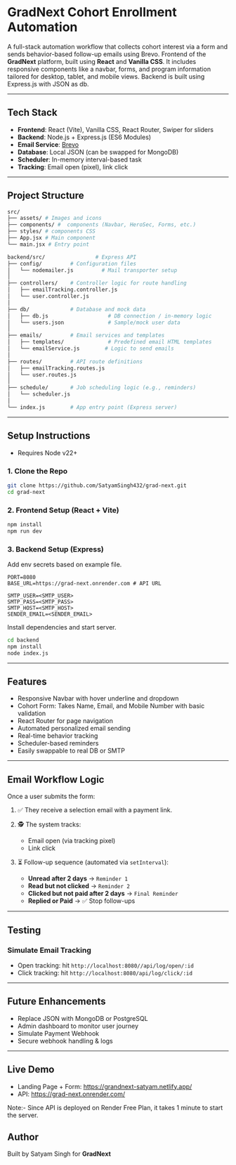 # GradNext Cohort Enrollment Automation

A full-stack automation workflow that collects cohort interest via a form and sends behavior-based follow-up emails using Brevo. Frontend of the **GradNext** platform, built using **React** and **Vanilla CSS**. It includes responsive components like a navbar, forms, and program information tailored for desktop, tablet, and mobile views. Backend is built using Express.js with JSON as db.

---

## Tech Stack

- **Frontend**: React (Vite), Vanilla CSS, React Router, Swiper for sliders
- **Backend**: Node.js + Express.js (ES6 Modules)
- **Email Service**: [Brevo](https://brevo.com)
- **Database**: Local JSON (can be swapped for MongoDB)
- **Scheduler**: In-memory interval-based task
- **Tracking**: Email open (pixel), link click

---

## Project Structure

```bash
src/
├── assets/ # Images and icons
├── components/ #  components (Navbar, HeroSec, Forms, etc.)
├── styles/ # components CSS
├── App.jsx # Main component
└── main.jsx # Entry point

backend/src/                # Express API
├── config/         # Configuration files
│   └── nodemailer.js         # Mail transporter setup
│
├── controllers/    # Controller logic for route handling
│   ├── emailTracking.controller.js
│   └── user.controller.js
│
├── db/             # Database and mock data
│   ├── db.js                   # DB connection / in-memory logic
│   └── users.json              # Sample/mock user data
│
├── emails/         # Email services and templates
│   ├── templates/              # Predefined email HTML templates
│   └── emailService.js        # Logic to send emails
│
├── routes/         # API route definitions
│   ├── emailTracking.routes.js
│   └── user.routes.js
│
├── schedule/       # Job scheduling logic (e.g., reminders)
│   └── scheduler.js
│
└── index.js        # App entry point (Express server)
```

---

## Setup Instructions

- Requires Node v22+

### 1. Clone the Repo

```bash
git clone https://github.com/SatyamSingh432/grad-next.git
cd grad-next
```

### 2. Frontend Setup (React + Vite)

```bash
npm install
npm run dev
```

### 3. Backend Setup (Express)

Add env secrets based on example file.

```env
PORT=8080
BASE_URL=https://grad-next.onrender.com # API URL

SMTP_USER=<SMTP_USER>
SMTP_PASS=<SMTP_PASS>
SMTP_HOST=<SMTP_HOST>
SENDER_EMAIL=<SENDER_EMAIL>
```

Install dependencies and start server.

```bash
cd backend
npm install
node index.js
```

---

## Features

- Responsive Navbar with hover underline and dropdown
- Cohort Form: Takes Name, Email, and Mobile Number with basic validation
- React Router for page navigation
- Automated personalized email sending
- Real-time behavior tracking
- Scheduler-based reminders
- Easily swappable to real DB or SMTP

---

## Email Workflow Logic

Once a user submits the form:

1. ✅ They receive a selection email with a payment link.
2. 🕵️ The system tracks:

   - Email open (via tracking pixel)
   - Link click

3. ⏳ Follow-up sequence (automated via `setInterval`):
   - **Unread after 2 days** → `Reminder 1`
   - **Read but not clicked** → `Reminder 2`
   - **Clicked but not paid after 2 days** → `Final Reminder`
   - **Replied or Paid** → ✅ Stop follow-ups

---

## Testing

### Simulate Email Tracking

- Open tracking: hit `http://localhost:8080//api/log/open/:id`
- Click tracking: hit `http://localhost:8080/api/log/click/:id`

---

## Future Enhancements

- Replace JSON with MongoDB or PostgreSQL
- Admin dashboard to monitor user journey
- Simulate Payment Webhook
- Secure webhook handling & logs

---

## Live Demo

- Landing Page + Form: https://grandnext-satyam.netlify.app/
- API: https://grad-next.onrender.com/

Note:- Since API is deployed on Render Free Plan, it takes 1 minute to start the server.

## Author

Built by Satyam Singh for **GradNext**
